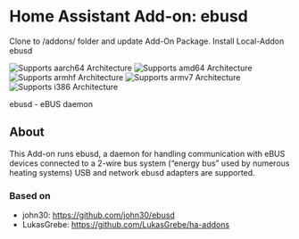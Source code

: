 # Home Assistant Add-on: ebusd

Clone to /addons/ folder and update Add-On Package. Install Local-Addon ebusd

![Supports aarch64 Architecture][aarch64-shield]
![Supports amd64 Architecture][amd64-shield]
![Supports armhf Architecture][armhf-shield]
![Supports armv7 Architecture][armv7-shield]
![Supports i386 Architecture][i386-shield]

ebusd - eBUS daemon

## About

This Add-on runs ebusd, a daemon for handling communication with eBUS devices connected to a 2-wire bus system (“energy bus” used by numerous heating systems) USB and network ebusd adapters are supported.

### Based on
- john30: https://github.com/john30/ebusd
- LukasGrebe: https://github.com/LukasGrebe/ha-addons

[aarch64-shield]: https://img.shields.io/badge/aarch64-yes-green.svg
[amd64-shield]: https://img.shields.io/badge/amd64-yes-green.svg
[armhf-shield]: https://img.shields.io/badge/armhf-no-red.svg
[armv7-shield]: https://img.shields.io/badge/armv7-yes-green.svg
[i386-shield]: https://img.shields.io/badge/i386-yes-green.svg
